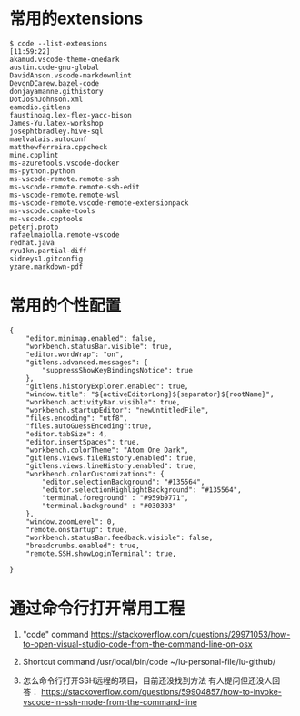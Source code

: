 # 常用的extensions

```
$ code --list-extensions                                                                                                                                                                                                           [11:59:22]
akamud.vscode-theme-onedark
austin.code-gnu-global
DavidAnson.vscode-markdownlint
DevonDCarew.bazel-code
donjayamanne.githistory
DotJoshJohnson.xml
eamodio.gitlens
faustinoaq.lex-flex-yacc-bison
James-Yu.latex-workshop
josephtbradley.hive-sql
maelvalais.autoconf
matthewferreira.cppcheck
mine.cpplint
ms-azuretools.vscode-docker
ms-python.python
ms-vscode-remote.remote-ssh
ms-vscode-remote.remote-ssh-edit
ms-vscode-remote.remote-wsl
ms-vscode-remote.vscode-remote-extensionpack
ms-vscode.cmake-tools
ms-vscode.cpptools
peterj.proto
rafaelmaiolla.remote-vscode
redhat.java
ryu1kn.partial-diff
sidneys1.gitconfig
yzane.markdown-pdf
```

# 常用的个性配置

```
{
    "editor.minimap.enabled": false,
    "workbench.statusBar.visible": true,
    "editor.wordWrap": "on",
    "gitlens.advanced.messages": {
        "suppressShowKeyBindingsNotice": true
    },
    "gitlens.historyExplorer.enabled": true,
    "window.title": "${activeEditorLong}${separator}${rootName}",
    "workbench.activityBar.visible": true,
    "workbench.startupEditor": "newUntitledFile",
    "files.encoding": "utf8",
    "files.autoGuessEncoding":true,
    "editor.tabSize": 4,
    "editor.insertSpaces": true,
    "workbench.colorTheme": "Atom One Dark",
    "gitlens.views.fileHistory.enabled": true,
    "gitlens.views.lineHistory.enabled": true,
    "workbench.colorCustomizations": {
        "editor.selectionBackground": "#135564",
        "editor.selectionHighlightBackground": "#135564",
        "terminal.foreground" : "#959b9771",
        "terminal.background" : "#030303"
    },
    "window.zoomLevel": 0,
    "remote.onstartup": true,
    "workbench.statusBar.feedback.visible": false,
    "breadcrumbs.enabled": true,
    "remote.SSH.showLoginTerminal": true,
    
}
```

# 通过命令行打开常用工程
1. "code" command
https://stackoverflow.com/questions/29971053/how-to-open-visual-studio-code-from-the-command-line-on-osx

2. Shortcut command
/usr/local/bin/code ~/lu-personal-file/lu-github/

3. 怎么命令行打开SSH远程的项目，目前还没找到方法
有人提问但还没人回答： https://stackoverflow.com/questions/59904857/how-to-invoke-vscode-in-ssh-mode-from-the-command-line
